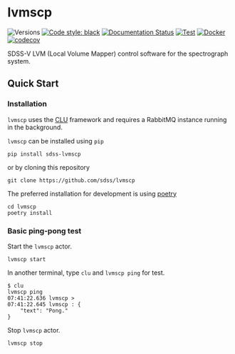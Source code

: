 # lvmscp

![Versions](https://img.shields.io/badge/python->3.8-blue)
[![Code style: black](https://img.shields.io/badge/code%20style-black-000000.svg)](https://github.com/psf/black)
[![Documentation Status](https://readthedocs.org/projects/lvmscp/badge/?version=latest)](https://lvmscp.readthedocs.io/en/latest/?badge=latest)
[![Test](https://github.com/sdss/lvmscp/actions/workflows/test.yml/badge.svg)](https://github.com/sdss/lvmscp/actions/workflows/test.yml)
[![Docker](https://github.com/sdss/lvmscp/actions/workflows/docker.yml/badge.svg)](https://github.com/sdss/lvmscp/actions/workflows/docker.yml)
[![codecov](https://codecov.io/gh/sdss/lvmscp/branch/main/graph/badge.svg?token=RYKAKyfNpZ)](https://codecov.io/gh/sdss/lvmscp)

SDSS-V LVM (Local Volume Mapper) control software for the spectrograph system.

## Quick Start

### Installation

`lvmscp` uses the [CLU](https://clu.readthedocs.io/en/latest/) framework and requires a RabbitMQ instance running in the background.

`lvmscp` can be installed using `pip`

```console
pip install sdss-lvmscp
```

or by cloning this repository

```console
git clone https://github.com/sdss/lvmscp
```

The preferred installation for development is using [poetry](https://python-poetry.org/)

```console
cd lvmscp
poetry install
```


### Basic ping-pong test

Start the `lvmscp` actor.

```console
lvmscp start
```

In another terminal, type `clu` and `lvmscp ping` for test.

```console
$ clu
lvmscp ping
07:41:22.636 lvmscp >
07:41:22.645 lvmscp : {
    "text": "Pong."
}
```

Stop `lvmscp` actor.

```console
lvmscp stop
```
